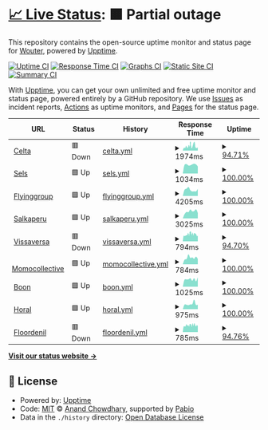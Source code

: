 # [📈 Live Status](https://demo.upptime.js.org): <!--live status--> **🟧 Partial outage**

This repository contains the open-source uptime monitor and status page for [Wouter](https://demo.upptime.js.org), powered by [Upptime](https://github.com/upptime/upptime).

[![Uptime CI](https://github.com/Gerche/upptime/workflows/Uptime%20CI/badge.svg)](https://github.com/Gerche/upptime/actions?query=workflow%3A%22Uptime+CI%22)
[![Response Time CI](https://github.com/Gerche/upptime/workflows/Response%20Time%20CI/badge.svg)](https://github.com/Gerche/upptime/actions?query=workflow%3A%22Response+Time+CI%22)
[![Graphs CI](https://github.com/Gerche/upptime/workflows/Graphs%20CI/badge.svg)](https://github.com/Gerche/upptime/actions?query=workflow%3A%22Graphs+CI%22)
[![Static Site CI](https://github.com/Gerche/upptime/workflows/Static%20Site%20CI/badge.svg)](https://github.com/Gerche/upptime/actions?query=workflow%3A%22Static+Site+CI%22)
[![Summary CI](https://github.com/Gerche/upptime/workflows/Summary%20CI/badge.svg)](https://github.com/Gerche/upptime/actions?query=workflow%3A%22Summary+CI%22)

With [Upptime](https://upptime.js.org), you can get your own unlimited and free uptime monitor and status page, powered entirely by a GitHub repository. We use [Issues](https://github.com/Gerche/upptime/issues) as incident reports, [Actions](https://github.com/Gerche/upptime/actions) as uptime monitors, and [Pages](https://demo.upptime.js.org) for the status page.

<!--start: status pages-->
<!-- This summary is generated by Upptime (https://github.com/upptime/upptime) -->
<!-- Do not edit this manually, your changes will be overwritten -->
<!-- prettier-ignore -->
| URL | Status | History | Response Time | Uptime |
| --- | ------ | ------- | ------------- | ------ |
| <img alt="" src="https://icons.duckduckgo.com/ip3/celta.be.ico" height="13"> [Celta](https://celta.be) | 🟥 Down | [celta.yml](https://github.com/Gerche/upptime/commits/HEAD/history/celta.yml) | <details><summary><img alt="Response time graph" src="./graphs/celta/response-time-week.png" height="20"> 1974ms</summary><br><a href="https://Gerche.github.io/upptime/history/celta"><img alt="Response time 1974" src="https://img.shields.io/endpoint?url=https%3A%2F%2Fraw.githubusercontent.com%2FGerche%2Fupptime%2FHEAD%2Fapi%2Fcelta%2Fresponse-time.json"></a><br><a href="https://Gerche.github.io/upptime/history/celta"><img alt="24-hour response time 2206" src="https://img.shields.io/endpoint?url=https%3A%2F%2Fraw.githubusercontent.com%2FGerche%2Fupptime%2FHEAD%2Fapi%2Fcelta%2Fresponse-time-day.json"></a><br><a href="https://Gerche.github.io/upptime/history/celta"><img alt="7-day response time 1974" src="https://img.shields.io/endpoint?url=https%3A%2F%2Fraw.githubusercontent.com%2FGerche%2Fupptime%2FHEAD%2Fapi%2Fcelta%2Fresponse-time-week.json"></a><br><a href="https://Gerche.github.io/upptime/history/celta"><img alt="30-day response time 1974" src="https://img.shields.io/endpoint?url=https%3A%2F%2Fraw.githubusercontent.com%2FGerche%2Fupptime%2FHEAD%2Fapi%2Fcelta%2Fresponse-time-month.json"></a><br><a href="https://Gerche.github.io/upptime/history/celta"><img alt="1-year response time 1974" src="https://img.shields.io/endpoint?url=https%3A%2F%2Fraw.githubusercontent.com%2FGerche%2Fupptime%2FHEAD%2Fapi%2Fcelta%2Fresponse-time-year.json"></a></details> | <details><summary><a href="https://Gerche.github.io/upptime/history/celta">94.71%</a></summary><a href="https://Gerche.github.io/upptime/history/celta"><img alt="All-time uptime 94.71%" src="https://img.shields.io/endpoint?url=https%3A%2F%2Fraw.githubusercontent.com%2FGerche%2Fupptime%2FHEAD%2Fapi%2Fcelta%2Fuptime.json"></a><br><a href="https://Gerche.github.io/upptime/history/celta"><img alt="24-hour uptime 94.44%" src="https://img.shields.io/endpoint?url=https%3A%2F%2Fraw.githubusercontent.com%2FGerche%2Fupptime%2FHEAD%2Fapi%2Fcelta%2Fuptime-day.json"></a><br><a href="https://Gerche.github.io/upptime/history/celta"><img alt="7-day uptime 94.71%" src="https://img.shields.io/endpoint?url=https%3A%2F%2Fraw.githubusercontent.com%2FGerche%2Fupptime%2FHEAD%2Fapi%2Fcelta%2Fuptime-week.json"></a><br><a href="https://Gerche.github.io/upptime/history/celta"><img alt="30-day uptime 94.71%" src="https://img.shields.io/endpoint?url=https%3A%2F%2Fraw.githubusercontent.com%2FGerche%2Fupptime%2FHEAD%2Fapi%2Fcelta%2Fuptime-month.json"></a><br><a href="https://Gerche.github.io/upptime/history/celta"><img alt="1-year uptime 94.71%" src="https://img.shields.io/endpoint?url=https%3A%2F%2Fraw.githubusercontent.com%2FGerche%2Fupptime%2FHEAD%2Fapi%2Fcelta%2Fuptime-year.json"></a></details>
| <img alt="" src="https://sels.be/wp-content/uploads/2021/09/cropped-Favicon_transp-32x32.png" height="13"> [Sels](https://sels.be) | 🟩 Up | [sels.yml](https://github.com/Gerche/upptime/commits/HEAD/history/sels.yml) | <details><summary><img alt="Response time graph" src="./graphs/sels/response-time-week.png" height="20"> 1034ms</summary><br><a href="https://Gerche.github.io/upptime/history/sels"><img alt="Response time 1034" src="https://img.shields.io/endpoint?url=https%3A%2F%2Fraw.githubusercontent.com%2FGerche%2Fupptime%2FHEAD%2Fapi%2Fsels%2Fresponse-time.json"></a><br><a href="https://Gerche.github.io/upptime/history/sels"><img alt="24-hour response time 839" src="https://img.shields.io/endpoint?url=https%3A%2F%2Fraw.githubusercontent.com%2FGerche%2Fupptime%2FHEAD%2Fapi%2Fsels%2Fresponse-time-day.json"></a><br><a href="https://Gerche.github.io/upptime/history/sels"><img alt="7-day response time 1034" src="https://img.shields.io/endpoint?url=https%3A%2F%2Fraw.githubusercontent.com%2FGerche%2Fupptime%2FHEAD%2Fapi%2Fsels%2Fresponse-time-week.json"></a><br><a href="https://Gerche.github.io/upptime/history/sels"><img alt="30-day response time 1034" src="https://img.shields.io/endpoint?url=https%3A%2F%2Fraw.githubusercontent.com%2FGerche%2Fupptime%2FHEAD%2Fapi%2Fsels%2Fresponse-time-month.json"></a><br><a href="https://Gerche.github.io/upptime/history/sels"><img alt="1-year response time 1034" src="https://img.shields.io/endpoint?url=https%3A%2F%2Fraw.githubusercontent.com%2FGerche%2Fupptime%2FHEAD%2Fapi%2Fsels%2Fresponse-time-year.json"></a></details> | <details><summary><a href="https://Gerche.github.io/upptime/history/sels">100.00%</a></summary><a href="https://Gerche.github.io/upptime/history/sels"><img alt="All-time uptime 100.00%" src="https://img.shields.io/endpoint?url=https%3A%2F%2Fraw.githubusercontent.com%2FGerche%2Fupptime%2FHEAD%2Fapi%2Fsels%2Fuptime.json"></a><br><a href="https://Gerche.github.io/upptime/history/sels"><img alt="24-hour uptime 100.00%" src="https://img.shields.io/endpoint?url=https%3A%2F%2Fraw.githubusercontent.com%2FGerche%2Fupptime%2FHEAD%2Fapi%2Fsels%2Fuptime-day.json"></a><br><a href="https://Gerche.github.io/upptime/history/sels"><img alt="7-day uptime 100.00%" src="https://img.shields.io/endpoint?url=https%3A%2F%2Fraw.githubusercontent.com%2FGerche%2Fupptime%2FHEAD%2Fapi%2Fsels%2Fuptime-week.json"></a><br><a href="https://Gerche.github.io/upptime/history/sels"><img alt="30-day uptime 100.00%" src="https://img.shields.io/endpoint?url=https%3A%2F%2Fraw.githubusercontent.com%2FGerche%2Fupptime%2FHEAD%2Fapi%2Fsels%2Fuptime-month.json"></a><br><a href="https://Gerche.github.io/upptime/history/sels"><img alt="1-year uptime 100.00%" src="https://img.shields.io/endpoint?url=https%3A%2F%2Fraw.githubusercontent.com%2FGerche%2Fupptime%2FHEAD%2Fapi%2Fsels%2Fuptime-year.json"></a></details>
| <img alt="" src="https://icons.duckduckgo.com/ip3/www.flyinggroup.aero.ico" height="13"> [Flyinggroup](https://www.flyinggroup.aero) | 🟩 Up | [flyinggroup.yml](https://github.com/Gerche/upptime/commits/HEAD/history/flyinggroup.yml) | <details><summary><img alt="Response time graph" src="./graphs/flyinggroup/response-time-week.png" height="20"> 4205ms</summary><br><a href="https://Gerche.github.io/upptime/history/flyinggroup"><img alt="Response time 4205" src="https://img.shields.io/endpoint?url=https%3A%2F%2Fraw.githubusercontent.com%2FGerche%2Fupptime%2FHEAD%2Fapi%2Fflyinggroup%2Fresponse-time.json"></a><br><a href="https://Gerche.github.io/upptime/history/flyinggroup"><img alt="24-hour response time 4792" src="https://img.shields.io/endpoint?url=https%3A%2F%2Fraw.githubusercontent.com%2FGerche%2Fupptime%2FHEAD%2Fapi%2Fflyinggroup%2Fresponse-time-day.json"></a><br><a href="https://Gerche.github.io/upptime/history/flyinggroup"><img alt="7-day response time 4205" src="https://img.shields.io/endpoint?url=https%3A%2F%2Fraw.githubusercontent.com%2FGerche%2Fupptime%2FHEAD%2Fapi%2Fflyinggroup%2Fresponse-time-week.json"></a><br><a href="https://Gerche.github.io/upptime/history/flyinggroup"><img alt="30-day response time 4205" src="https://img.shields.io/endpoint?url=https%3A%2F%2Fraw.githubusercontent.com%2FGerche%2Fupptime%2FHEAD%2Fapi%2Fflyinggroup%2Fresponse-time-month.json"></a><br><a href="https://Gerche.github.io/upptime/history/flyinggroup"><img alt="1-year response time 4205" src="https://img.shields.io/endpoint?url=https%3A%2F%2Fraw.githubusercontent.com%2FGerche%2Fupptime%2FHEAD%2Fapi%2Fflyinggroup%2Fresponse-time-year.json"></a></details> | <details><summary><a href="https://Gerche.github.io/upptime/history/flyinggroup">100.00%</a></summary><a href="https://Gerche.github.io/upptime/history/flyinggroup"><img alt="All-time uptime 100.00%" src="https://img.shields.io/endpoint?url=https%3A%2F%2Fraw.githubusercontent.com%2FGerche%2Fupptime%2FHEAD%2Fapi%2Fflyinggroup%2Fuptime.json"></a><br><a href="https://Gerche.github.io/upptime/history/flyinggroup"><img alt="24-hour uptime 100.00%" src="https://img.shields.io/endpoint?url=https%3A%2F%2Fraw.githubusercontent.com%2FGerche%2Fupptime%2FHEAD%2Fapi%2Fflyinggroup%2Fuptime-day.json"></a><br><a href="https://Gerche.github.io/upptime/history/flyinggroup"><img alt="7-day uptime 100.00%" src="https://img.shields.io/endpoint?url=https%3A%2F%2Fraw.githubusercontent.com%2FGerche%2Fupptime%2FHEAD%2Fapi%2Fflyinggroup%2Fuptime-week.json"></a><br><a href="https://Gerche.github.io/upptime/history/flyinggroup"><img alt="30-day uptime 100.00%" src="https://img.shields.io/endpoint?url=https%3A%2F%2Fraw.githubusercontent.com%2FGerche%2Fupptime%2FHEAD%2Fapi%2Fflyinggroup%2Fuptime-month.json"></a><br><a href="https://Gerche.github.io/upptime/history/flyinggroup"><img alt="1-year uptime 100.00%" src="https://img.shields.io/endpoint?url=https%3A%2F%2Fraw.githubusercontent.com%2FGerche%2Fupptime%2FHEAD%2Fapi%2Fflyinggroup%2Fuptime-year.json"></a></details>
| <img alt="" src="https://salkaperu.be/wp-content/uploads/2024/10/cropped-favicon-32x32.png" height="13"> [Salkaperu](https://salkaperu.be) | 🟩 Up | [salkaperu.yml](https://github.com/Gerche/upptime/commits/HEAD/history/salkaperu.yml) | <details><summary><img alt="Response time graph" src="./graphs/salkaperu/response-time-week.png" height="20"> 3025ms</summary><br><a href="https://Gerche.github.io/upptime/history/salkaperu"><img alt="Response time 3025" src="https://img.shields.io/endpoint?url=https%3A%2F%2Fraw.githubusercontent.com%2FGerche%2Fupptime%2FHEAD%2Fapi%2Fsalkaperu%2Fresponse-time.json"></a><br><a href="https://Gerche.github.io/upptime/history/salkaperu"><img alt="24-hour response time 2359" src="https://img.shields.io/endpoint?url=https%3A%2F%2Fraw.githubusercontent.com%2FGerche%2Fupptime%2FHEAD%2Fapi%2Fsalkaperu%2Fresponse-time-day.json"></a><br><a href="https://Gerche.github.io/upptime/history/salkaperu"><img alt="7-day response time 3025" src="https://img.shields.io/endpoint?url=https%3A%2F%2Fraw.githubusercontent.com%2FGerche%2Fupptime%2FHEAD%2Fapi%2Fsalkaperu%2Fresponse-time-week.json"></a><br><a href="https://Gerche.github.io/upptime/history/salkaperu"><img alt="30-day response time 3025" src="https://img.shields.io/endpoint?url=https%3A%2F%2Fraw.githubusercontent.com%2FGerche%2Fupptime%2FHEAD%2Fapi%2Fsalkaperu%2Fresponse-time-month.json"></a><br><a href="https://Gerche.github.io/upptime/history/salkaperu"><img alt="1-year response time 3025" src="https://img.shields.io/endpoint?url=https%3A%2F%2Fraw.githubusercontent.com%2FGerche%2Fupptime%2FHEAD%2Fapi%2Fsalkaperu%2Fresponse-time-year.json"></a></details> | <details><summary><a href="https://Gerche.github.io/upptime/history/salkaperu">100.00%</a></summary><a href="https://Gerche.github.io/upptime/history/salkaperu"><img alt="All-time uptime 100.00%" src="https://img.shields.io/endpoint?url=https%3A%2F%2Fraw.githubusercontent.com%2FGerche%2Fupptime%2FHEAD%2Fapi%2Fsalkaperu%2Fuptime.json"></a><br><a href="https://Gerche.github.io/upptime/history/salkaperu"><img alt="24-hour uptime 100.00%" src="https://img.shields.io/endpoint?url=https%3A%2F%2Fraw.githubusercontent.com%2FGerche%2Fupptime%2FHEAD%2Fapi%2Fsalkaperu%2Fuptime-day.json"></a><br><a href="https://Gerche.github.io/upptime/history/salkaperu"><img alt="7-day uptime 100.00%" src="https://img.shields.io/endpoint?url=https%3A%2F%2Fraw.githubusercontent.com%2FGerche%2Fupptime%2FHEAD%2Fapi%2Fsalkaperu%2Fuptime-week.json"></a><br><a href="https://Gerche.github.io/upptime/history/salkaperu"><img alt="30-day uptime 100.00%" src="https://img.shields.io/endpoint?url=https%3A%2F%2Fraw.githubusercontent.com%2FGerche%2Fupptime%2FHEAD%2Fapi%2Fsalkaperu%2Fuptime-month.json"></a><br><a href="https://Gerche.github.io/upptime/history/salkaperu"><img alt="1-year uptime 100.00%" src="https://img.shields.io/endpoint?url=https%3A%2F%2Fraw.githubusercontent.com%2FGerche%2Fupptime%2FHEAD%2Fapi%2Fsalkaperu%2Fuptime-year.json"></a></details>
| <img alt="" src="https://icons.duckduckgo.com/ip3/vissaversa.com.ico" height="13"> [Vissaversa](https://vissaversa.com) | 🟥 Down | [vissaversa.yml](https://github.com/Gerche/upptime/commits/HEAD/history/vissaversa.yml) | <details><summary><img alt="Response time graph" src="./graphs/vissaversa/response-time-week.png" height="20"> 794ms</summary><br><a href="https://Gerche.github.io/upptime/history/vissaversa"><img alt="Response time 794" src="https://img.shields.io/endpoint?url=https%3A%2F%2Fraw.githubusercontent.com%2FGerche%2Fupptime%2FHEAD%2Fapi%2Fvissaversa%2Fresponse-time.json"></a><br><a href="https://Gerche.github.io/upptime/history/vissaversa"><img alt="24-hour response time 787" src="https://img.shields.io/endpoint?url=https%3A%2F%2Fraw.githubusercontent.com%2FGerche%2Fupptime%2FHEAD%2Fapi%2Fvissaversa%2Fresponse-time-day.json"></a><br><a href="https://Gerche.github.io/upptime/history/vissaversa"><img alt="7-day response time 794" src="https://img.shields.io/endpoint?url=https%3A%2F%2Fraw.githubusercontent.com%2FGerche%2Fupptime%2FHEAD%2Fapi%2Fvissaversa%2Fresponse-time-week.json"></a><br><a href="https://Gerche.github.io/upptime/history/vissaversa"><img alt="30-day response time 794" src="https://img.shields.io/endpoint?url=https%3A%2F%2Fraw.githubusercontent.com%2FGerche%2Fupptime%2FHEAD%2Fapi%2Fvissaversa%2Fresponse-time-month.json"></a><br><a href="https://Gerche.github.io/upptime/history/vissaversa"><img alt="1-year response time 794" src="https://img.shields.io/endpoint?url=https%3A%2F%2Fraw.githubusercontent.com%2FGerche%2Fupptime%2FHEAD%2Fapi%2Fvissaversa%2Fresponse-time-year.json"></a></details> | <details><summary><a href="https://Gerche.github.io/upptime/history/vissaversa">94.70%</a></summary><a href="https://Gerche.github.io/upptime/history/vissaversa"><img alt="All-time uptime 94.70%" src="https://img.shields.io/endpoint?url=https%3A%2F%2Fraw.githubusercontent.com%2FGerche%2Fupptime%2FHEAD%2Fapi%2Fvissaversa%2Fuptime.json"></a><br><a href="https://Gerche.github.io/upptime/history/vissaversa"><img alt="24-hour uptime 94.52%" src="https://img.shields.io/endpoint?url=https%3A%2F%2Fraw.githubusercontent.com%2FGerche%2Fupptime%2FHEAD%2Fapi%2Fvissaversa%2Fuptime-day.json"></a><br><a href="https://Gerche.github.io/upptime/history/vissaversa"><img alt="7-day uptime 94.70%" src="https://img.shields.io/endpoint?url=https%3A%2F%2Fraw.githubusercontent.com%2FGerche%2Fupptime%2FHEAD%2Fapi%2Fvissaversa%2Fuptime-week.json"></a><br><a href="https://Gerche.github.io/upptime/history/vissaversa"><img alt="30-day uptime 94.70%" src="https://img.shields.io/endpoint?url=https%3A%2F%2Fraw.githubusercontent.com%2FGerche%2Fupptime%2FHEAD%2Fapi%2Fvissaversa%2Fuptime-month.json"></a><br><a href="https://Gerche.github.io/upptime/history/vissaversa"><img alt="1-year uptime 94.70%" src="https://img.shields.io/endpoint?url=https%3A%2F%2Fraw.githubusercontent.com%2FGerche%2Fupptime%2FHEAD%2Fapi%2Fvissaversa%2Fuptime-year.json"></a></details>
| <img alt="" src="https://icons.duckduckgo.com/ip3/momocollective.be.ico" height="13"> [Momocollective](https://momocollective.be) | 🟩 Up | [momocollective.yml](https://github.com/Gerche/upptime/commits/HEAD/history/momocollective.yml) | <details><summary><img alt="Response time graph" src="./graphs/momocollective/response-time-week.png" height="20"> 784ms</summary><br><a href="https://Gerche.github.io/upptime/history/momocollective"><img alt="Response time 784" src="https://img.shields.io/endpoint?url=https%3A%2F%2Fraw.githubusercontent.com%2FGerche%2Fupptime%2FHEAD%2Fapi%2Fmomocollective%2Fresponse-time.json"></a><br><a href="https://Gerche.github.io/upptime/history/momocollective"><img alt="24-hour response time 818" src="https://img.shields.io/endpoint?url=https%3A%2F%2Fraw.githubusercontent.com%2FGerche%2Fupptime%2FHEAD%2Fapi%2Fmomocollective%2Fresponse-time-day.json"></a><br><a href="https://Gerche.github.io/upptime/history/momocollective"><img alt="7-day response time 784" src="https://img.shields.io/endpoint?url=https%3A%2F%2Fraw.githubusercontent.com%2FGerche%2Fupptime%2FHEAD%2Fapi%2Fmomocollective%2Fresponse-time-week.json"></a><br><a href="https://Gerche.github.io/upptime/history/momocollective"><img alt="30-day response time 784" src="https://img.shields.io/endpoint?url=https%3A%2F%2Fraw.githubusercontent.com%2FGerche%2Fupptime%2FHEAD%2Fapi%2Fmomocollective%2Fresponse-time-month.json"></a><br><a href="https://Gerche.github.io/upptime/history/momocollective"><img alt="1-year response time 784" src="https://img.shields.io/endpoint?url=https%3A%2F%2Fraw.githubusercontent.com%2FGerche%2Fupptime%2FHEAD%2Fapi%2Fmomocollective%2Fresponse-time-year.json"></a></details> | <details><summary><a href="https://Gerche.github.io/upptime/history/momocollective">100.00%</a></summary><a href="https://Gerche.github.io/upptime/history/momocollective"><img alt="All-time uptime 100.00%" src="https://img.shields.io/endpoint?url=https%3A%2F%2Fraw.githubusercontent.com%2FGerche%2Fupptime%2FHEAD%2Fapi%2Fmomocollective%2Fuptime.json"></a><br><a href="https://Gerche.github.io/upptime/history/momocollective"><img alt="24-hour uptime 100.00%" src="https://img.shields.io/endpoint?url=https%3A%2F%2Fraw.githubusercontent.com%2FGerche%2Fupptime%2FHEAD%2Fapi%2Fmomocollective%2Fuptime-day.json"></a><br><a href="https://Gerche.github.io/upptime/history/momocollective"><img alt="7-day uptime 100.00%" src="https://img.shields.io/endpoint?url=https%3A%2F%2Fraw.githubusercontent.com%2FGerche%2Fupptime%2FHEAD%2Fapi%2Fmomocollective%2Fuptime-week.json"></a><br><a href="https://Gerche.github.io/upptime/history/momocollective"><img alt="30-day uptime 100.00%" src="https://img.shields.io/endpoint?url=https%3A%2F%2Fraw.githubusercontent.com%2FGerche%2Fupptime%2FHEAD%2Fapi%2Fmomocollective%2Fuptime-month.json"></a><br><a href="https://Gerche.github.io/upptime/history/momocollective"><img alt="1-year uptime 100.00%" src="https://img.shields.io/endpoint?url=https%3A%2F%2Fraw.githubusercontent.com%2FGerche%2Fupptime%2FHEAD%2Fapi%2Fmomocollective%2Fuptime-year.json"></a></details>
| <img alt="" src="https://boon.be/favicon.ico" height="13"> [Boon](https://boon.be) | 🟩 Up | [boon.yml](https://github.com/Gerche/upptime/commits/HEAD/history/boon.yml) | <details><summary><img alt="Response time graph" src="./graphs/boon/response-time-week.png" height="20"> 1025ms</summary><br><a href="https://Gerche.github.io/upptime/history/boon"><img alt="Response time 1025" src="https://img.shields.io/endpoint?url=https%3A%2F%2Fraw.githubusercontent.com%2FGerche%2Fupptime%2FHEAD%2Fapi%2Fboon%2Fresponse-time.json"></a><br><a href="https://Gerche.github.io/upptime/history/boon"><img alt="24-hour response time 1279" src="https://img.shields.io/endpoint?url=https%3A%2F%2Fraw.githubusercontent.com%2FGerche%2Fupptime%2FHEAD%2Fapi%2Fboon%2Fresponse-time-day.json"></a><br><a href="https://Gerche.github.io/upptime/history/boon"><img alt="7-day response time 1025" src="https://img.shields.io/endpoint?url=https%3A%2F%2Fraw.githubusercontent.com%2FGerche%2Fupptime%2FHEAD%2Fapi%2Fboon%2Fresponse-time-week.json"></a><br><a href="https://Gerche.github.io/upptime/history/boon"><img alt="30-day response time 1025" src="https://img.shields.io/endpoint?url=https%3A%2F%2Fraw.githubusercontent.com%2FGerche%2Fupptime%2FHEAD%2Fapi%2Fboon%2Fresponse-time-month.json"></a><br><a href="https://Gerche.github.io/upptime/history/boon"><img alt="1-year response time 1025" src="https://img.shields.io/endpoint?url=https%3A%2F%2Fraw.githubusercontent.com%2FGerche%2Fupptime%2FHEAD%2Fapi%2Fboon%2Fresponse-time-year.json"></a></details> | <details><summary><a href="https://Gerche.github.io/upptime/history/boon">100.00%</a></summary><a href="https://Gerche.github.io/upptime/history/boon"><img alt="All-time uptime 100.00%" src="https://img.shields.io/endpoint?url=https%3A%2F%2Fraw.githubusercontent.com%2FGerche%2Fupptime%2FHEAD%2Fapi%2Fboon%2Fuptime.json"></a><br><a href="https://Gerche.github.io/upptime/history/boon"><img alt="24-hour uptime 100.00%" src="https://img.shields.io/endpoint?url=https%3A%2F%2Fraw.githubusercontent.com%2FGerche%2Fupptime%2FHEAD%2Fapi%2Fboon%2Fuptime-day.json"></a><br><a href="https://Gerche.github.io/upptime/history/boon"><img alt="7-day uptime 100.00%" src="https://img.shields.io/endpoint?url=https%3A%2F%2Fraw.githubusercontent.com%2FGerche%2Fupptime%2FHEAD%2Fapi%2Fboon%2Fuptime-week.json"></a><br><a href="https://Gerche.github.io/upptime/history/boon"><img alt="30-day uptime 100.00%" src="https://img.shields.io/endpoint?url=https%3A%2F%2Fraw.githubusercontent.com%2FGerche%2Fupptime%2FHEAD%2Fapi%2Fboon%2Fuptime-month.json"></a><br><a href="https://Gerche.github.io/upptime/history/boon"><img alt="1-year uptime 100.00%" src="https://img.shields.io/endpoint?url=https%3A%2F%2Fraw.githubusercontent.com%2FGerche%2Fupptime%2FHEAD%2Fapi%2Fboon%2Fuptime-year.json"></a></details>
| <img alt="" src="https://horal.be/wp-content/uploads/2022/12/cropped-Horal-fav-02-32x32.png" height="13"> [Horal](https://horal.be) | 🟩 Up | [horal.yml](https://github.com/Gerche/upptime/commits/HEAD/history/horal.yml) | <details><summary><img alt="Response time graph" src="./graphs/horal/response-time-week.png" height="20"> 975ms</summary><br><a href="https://Gerche.github.io/upptime/history/horal"><img alt="Response time 975" src="https://img.shields.io/endpoint?url=https%3A%2F%2Fraw.githubusercontent.com%2FGerche%2Fupptime%2FHEAD%2Fapi%2Fhoral%2Fresponse-time.json"></a><br><a href="https://Gerche.github.io/upptime/history/horal"><img alt="24-hour response time 1133" src="https://img.shields.io/endpoint?url=https%3A%2F%2Fraw.githubusercontent.com%2FGerche%2Fupptime%2FHEAD%2Fapi%2Fhoral%2Fresponse-time-day.json"></a><br><a href="https://Gerche.github.io/upptime/history/horal"><img alt="7-day response time 975" src="https://img.shields.io/endpoint?url=https%3A%2F%2Fraw.githubusercontent.com%2FGerche%2Fupptime%2FHEAD%2Fapi%2Fhoral%2Fresponse-time-week.json"></a><br><a href="https://Gerche.github.io/upptime/history/horal"><img alt="30-day response time 975" src="https://img.shields.io/endpoint?url=https%3A%2F%2Fraw.githubusercontent.com%2FGerche%2Fupptime%2FHEAD%2Fapi%2Fhoral%2Fresponse-time-month.json"></a><br><a href="https://Gerche.github.io/upptime/history/horal"><img alt="1-year response time 975" src="https://img.shields.io/endpoint?url=https%3A%2F%2Fraw.githubusercontent.com%2FGerche%2Fupptime%2FHEAD%2Fapi%2Fhoral%2Fresponse-time-year.json"></a></details> | <details><summary><a href="https://Gerche.github.io/upptime/history/horal">100.00%</a></summary><a href="https://Gerche.github.io/upptime/history/horal"><img alt="All-time uptime 100.00%" src="https://img.shields.io/endpoint?url=https%3A%2F%2Fraw.githubusercontent.com%2FGerche%2Fupptime%2FHEAD%2Fapi%2Fhoral%2Fuptime.json"></a><br><a href="https://Gerche.github.io/upptime/history/horal"><img alt="24-hour uptime 100.00%" src="https://img.shields.io/endpoint?url=https%3A%2F%2Fraw.githubusercontent.com%2FGerche%2Fupptime%2FHEAD%2Fapi%2Fhoral%2Fuptime-day.json"></a><br><a href="https://Gerche.github.io/upptime/history/horal"><img alt="7-day uptime 100.00%" src="https://img.shields.io/endpoint?url=https%3A%2F%2Fraw.githubusercontent.com%2FGerche%2Fupptime%2FHEAD%2Fapi%2Fhoral%2Fuptime-week.json"></a><br><a href="https://Gerche.github.io/upptime/history/horal"><img alt="30-day uptime 100.00%" src="https://img.shields.io/endpoint?url=https%3A%2F%2Fraw.githubusercontent.com%2FGerche%2Fupptime%2FHEAD%2Fapi%2Fhoral%2Fuptime-month.json"></a><br><a href="https://Gerche.github.io/upptime/history/horal"><img alt="1-year uptime 100.00%" src="https://img.shields.io/endpoint?url=https%3A%2F%2Fraw.githubusercontent.com%2FGerche%2Fupptime%2FHEAD%2Fapi%2Fhoral%2Fuptime-year.json"></a></details>
| <img alt="" src="https://icons.duckduckgo.com/ip3/floordenil.com.ico" height="13"> [Floordenil](https://floordenil.com) | 🟥 Down | [floordenil.yml](https://github.com/Gerche/upptime/commits/HEAD/history/floordenil.yml) | <details><summary><img alt="Response time graph" src="./graphs/floordenil/response-time-week.png" height="20"> 785ms</summary><br><a href="https://Gerche.github.io/upptime/history/floordenil"><img alt="Response time 785" src="https://img.shields.io/endpoint?url=https%3A%2F%2Fraw.githubusercontent.com%2FGerche%2Fupptime%2FHEAD%2Fapi%2Ffloordenil%2Fresponse-time.json"></a><br><a href="https://Gerche.github.io/upptime/history/floordenil"><img alt="24-hour response time 804" src="https://img.shields.io/endpoint?url=https%3A%2F%2Fraw.githubusercontent.com%2FGerche%2Fupptime%2FHEAD%2Fapi%2Ffloordenil%2Fresponse-time-day.json"></a><br><a href="https://Gerche.github.io/upptime/history/floordenil"><img alt="7-day response time 785" src="https://img.shields.io/endpoint?url=https%3A%2F%2Fraw.githubusercontent.com%2FGerche%2Fupptime%2FHEAD%2Fapi%2Ffloordenil%2Fresponse-time-week.json"></a><br><a href="https://Gerche.github.io/upptime/history/floordenil"><img alt="30-day response time 785" src="https://img.shields.io/endpoint?url=https%3A%2F%2Fraw.githubusercontent.com%2FGerche%2Fupptime%2FHEAD%2Fapi%2Ffloordenil%2Fresponse-time-month.json"></a><br><a href="https://Gerche.github.io/upptime/history/floordenil"><img alt="1-year response time 785" src="https://img.shields.io/endpoint?url=https%3A%2F%2Fraw.githubusercontent.com%2FGerche%2Fupptime%2FHEAD%2Fapi%2Ffloordenil%2Fresponse-time-year.json"></a></details> | <details><summary><a href="https://Gerche.github.io/upptime/history/floordenil">94.76%</a></summary><a href="https://Gerche.github.io/upptime/history/floordenil"><img alt="All-time uptime 94.76%" src="https://img.shields.io/endpoint?url=https%3A%2F%2Fraw.githubusercontent.com%2FGerche%2Fupptime%2FHEAD%2Fapi%2Ffloordenil%2Fuptime.json"></a><br><a href="https://Gerche.github.io/upptime/history/floordenil"><img alt="24-hour uptime 94.59%" src="https://img.shields.io/endpoint?url=https%3A%2F%2Fraw.githubusercontent.com%2FGerche%2Fupptime%2FHEAD%2Fapi%2Ffloordenil%2Fuptime-day.json"></a><br><a href="https://Gerche.github.io/upptime/history/floordenil"><img alt="7-day uptime 94.76%" src="https://img.shields.io/endpoint?url=https%3A%2F%2Fraw.githubusercontent.com%2FGerche%2Fupptime%2FHEAD%2Fapi%2Ffloordenil%2Fuptime-week.json"></a><br><a href="https://Gerche.github.io/upptime/history/floordenil"><img alt="30-day uptime 94.76%" src="https://img.shields.io/endpoint?url=https%3A%2F%2Fraw.githubusercontent.com%2FGerche%2Fupptime%2FHEAD%2Fapi%2Ffloordenil%2Fuptime-month.json"></a><br><a href="https://Gerche.github.io/upptime/history/floordenil"><img alt="1-year uptime 94.76%" src="https://img.shields.io/endpoint?url=https%3A%2F%2Fraw.githubusercontent.com%2FGerche%2Fupptime%2FHEAD%2Fapi%2Ffloordenil%2Fuptime-year.json"></a></details>

<!--end: status pages-->

[**Visit our status website →**](https://demo.upptime.js.org)

## 📄 License

- Powered by: [Upptime](https://github.com/upptime/upptime)
- Code: [MIT](./LICENSE) © [Anand Chowdhary](https://anandchowdhary.com), supported by [Pabio](https://pabio.com)
- Data in the `./history` directory: [Open Database License](https://opendatacommons.org/licenses/odbl/1-0/)
